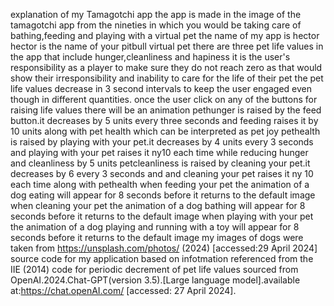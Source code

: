 explanation of my Tamagotchi app
the app is made in the image of the tamagotchi app from the nineties in which you would be taking care of bathing,feeding and playing with a virtual pet
the name of my app is hector
hector is the name of your pitbull virtual pet
there are three pet life values in the app that include hunger,cleanliness and hapiness
it is the user's responsibility as a player to make sure they do not reach zero as that would show their irresponsibility and inability to care for the life of their pet
the pet life values decrease in 3 second intervals to keep the user engaged even though in different quantities.
once the user click on any of the buttons for raising life values there will be an animation 
pethunger is raised by the feed button.it decreases by 5 units every three seconds and feeding raises it by 10 units along with pet health which can be interpreted as pet joy
pethealth is raised by playing with your pet.it decreases by 4 units every 3 seconds and playing with your pet raises it ny10 each time while reducing hunger and cleanliness by 5 units
petcleanliness is raised by cleaning your pet.it decreases by 6 every 3 seconds and and cleaning your pet raises it ny 10 each time along with pethealth
when feeding your pet the animation of a dog eating will appear for 8 seconds before it returns to the default image
when cleaning your pet the animation of a dog bathing will appear for 8 seconds before it returns to the default image
when playing with your pet the animation of a dog playing and running with a toy will appear for 8 seconds before it returns to the default image
my images of dogs were taken from https://unsplash.com/photos/ (2024) [accessed:29 April 2024]
source code for my application based on infotmation referenced from the IIE (2014)
code for periodic decrement of pet life values sourced from OpenAI.2024.Chat-GPT(version 3.5).[Large language model].available at:https://chat.openAI.com/ [accessed: 27 April 2024].
